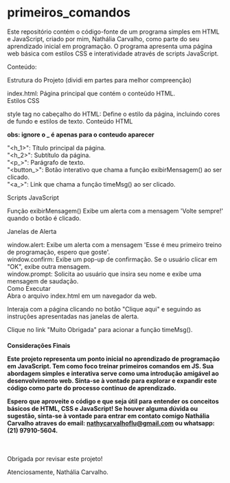 # primeiros_comandos

Este repositório contém o código-fonte de um programa simples em HTML e JavaScript, criado por mim, Nathália Carvalho, como parte do seu aprendizado inicial em programação. O programa apresenta uma página web básica com estilos CSS e interatividade através de scripts JavaScript.  <br>

Conteúdo:

Estrutura do Projeto (dividi em partes para melhor compreenção)  <br>

index.html: Página principal que contém o conteúdo HTML.  <br>
Estilos CSS <br>

style tag no cabeçalho do HTML: Define o estilo da página, incluindo cores de fundo e estilos de texto.
Conteúdo HTML  <br>

<b>obs: ignore o _ é apenas para o conteudo aparecer </b>

"<h_1>": Título principal da página. <br>
"<h_2>": Subtítulo da página. <br>
"<p_>": Parágrafo de texto. <br>
"<button_>": Botão interativo que chama a função exibirMensagem() ao ser clicado. <br>
"<a_>": Link que chama a função timeMsg() ao ser clicado.<br>

Scripts JavaScript <br>

Função exibirMensagem()
Exibe um alerta com a mensagem 'Volte sempre!' quando o botão é clicado. <br>

Janelas de Alerta  <br>

window.alert: Exibe um alerta com a mensagem 'Esse é meu primeiro treino de programação, espero que goste'. <br>
window.confirm: Exibe um pop-up de confirmação. Se o usuário clicar em "OK", exibe outra mensagem. <br>
window.prompt: Solicita ao usuário que insira seu nome e exibe uma mensagem de saudação. <br>
Como Executar  <br>
Abra o arquivo index.html em um navegador da web. <br>

Interaja com a página clicando no botão "Clique aqui" e seguindo as instruções apresentadas nas janelas de alerta. <br>

Clique no link "Muito Obrigada" para acionar a função timeMsg(). <br>

<h4> Considerações Finais <br>

Este projeto representa um ponto inicial no aprendizado de programação em JavaScript. Tem como foco treinar primeiros comandos em JS. Sua abordagem simples e interativa serve como uma introdução amigável ao desenvolvimento web. Sinta-se à vontade para explorar e expandir este código como parte do processo contínuo de aprendizado.  <br>

Espero que aproveite o código e que seja útil para entender os conceitos básicos de HTML, CSS e JavaScript! Se houver alguma dúvida ou sugestão, sinta-se à vontade para entrar em contato comigo Nathália Carvalho atraves do email: <b></b>nathycarvalhoflu@gmail.com ou whatsapp: (21) 97910-5604.</h3></b>  <br>

Obrigada por revisar este projeto!  <br>

Atenciosamente,
Nathália Carvalho.
